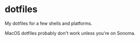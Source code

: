 # dotfiles
My dotfiles for a few shells and platforms.

MacOS dotfiles probably don't work unless you're on Sonoma.
